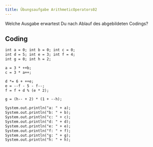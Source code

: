 ```yaml
---
title: Übungsaufgabe ArithmeticOperators02
---
```


Welche Ausgabe erwartest Du nach Ablauf des abgebildeten Codings?

## Coding

```markdown
int a = 0; int b = 0; int c = 0;
int d = 5; int e = 3; int f = 4;
int g = 0; int h = 2;

a = 3 * ++b;
c = 3 * a++;

d *= 6 + ++e;
e = --f - 5 - f--;
f = f + d % (e * 2);

g = (h-- + 2) * (1 + --h);

System.out.println("a: " + a);
System.out.println("b: " + b);
System.out.println("c: " + c);
System.out.println("d: " + d);
System.out.println("e: " + e);
System.out.println("f: " + f);
System.out.println("g: " + g);  
System.out.println("h: " + h);
```
